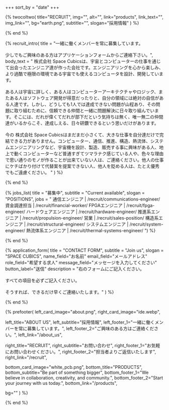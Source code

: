 +++
sort_by = "date"
+++

{% twocoltwo(
  title="RECRUIT",
  img="",
  alt="",
  link="products",
  link_text="",
  img_link="",
  bg="earth.png",
  subtitle="",
  slogan="採用情報"
) %}
<!-- no text -->
{% end %}

{% recruit_intro(
  title = "一緒に働くメンバーを常に募集しています。<br><br> 少しでもご興味のある方はアプリケーションフォームからご連絡下さい。",
  body_text = "
 株式会社 Space Cubicsは、宇宙とコンピューターの仕事を通じて出会ったエンジニア達が作った会社です。エンジニアリングを心から楽しみ、より過酷で極限の環境である宇宙でも使えるコンピュータを設計、開発しています。
 <br><br>
 ある人は宇宙に詳しく、ある人はコンピューターアーキテクチャやロジック、またある人はソフトウェア開発が得意だったりと、自分の領域には絶対の自信がある人達です。しかし、どうしても1人では達成できない問題が山程あり、その問題に取り組むために、信頼できる仲間と一緒に問題解決に日々取り組んでいます。そこには、だれが偉くてだれが部下だという気持ちは無く、唯一無二の仲間達がいるからこそ、達成しえる、日々研鑽できるという思いだけがあります。
 <br><br>
今の 株式会社 Space Cubicsはまだまだ小さくて、大きな仕事を自分達だけで完結できる力がありません。コンピューター、通信、推進、構造、熱流体、システムエンジニアリングなど、宇宙機を設計、製造、販売する事に興味がある人、地上で動くコンピューターなど普通すぎてツマラナク感じている人や、色々な理由で思い通りのモノが作ることが出来ていない人は、ご連絡ください。他人の仕事にケチばかり付けて代替案を提案できない人、他人を貶める人は、たとえ優秀でもご遠慮ください。 "
) %}
<!-- no text -->
{% end %}

{% jobs_list(
  title = "募集中",
  subtitle = "Current available",
  slogan = "POSITIONS",
  jobs = "
通信エンジニア | /recruit/communications-engineer/
資金調達担当 | /recruit/financial-worker/
FPGAエンジニア | /recruit/fpga-engineer/
ハードウェアエンジニア | /recruit/hardware-engineer/
推進系エンジニア | /recruit/propulsion-engineer/
営業 | /recruit/sales-position/
構造系エンジニア | /recruit/structural-engineer/
システムエンジニア | /recruit/system-engineer/
熱流体系エンジニア | /recruit/thermal-systems-engineer/
") %}
<!-- no text -->
{% end %}

{% application_form(
  title = "CONTACT FORM",
  subtitle = "Join us",
  slogan = "SPACE CUBICS",
  name_field="お名前"
  email_field="メールアドレス"
  role_field="希望する求人"
  message_field="メッセージを入力してください"
  button_label="送信"
  description = "右のフォームにご記入ください。<br><br>すべての項目を必ずご記入ください。<br><br>そうすれば、できるだけ早くご連絡いたします。"
) %}
<!-- no text -->
{% end %}

{% prefooter(
  left_card_image="about.png", 
  right_card_image="ide.webp",

  left_title="ABOUT US",
  left_subtitle="採用情報",
  left_footer_1="一緒に働くメンバーを常に募集しています。",
  left_footer_2="ご興味のある方はご連絡ください。",
  left_link="/about_us",

  right_title="RECRUIT",
  right_subtitle="お問い合わせ",
  right_footer_1="お気軽にお問い合わせください。",
  right_footer_2="担当者よりご返信いたします",
  right_link="/recruit",

  bottom_card_image="white_pcb.png",
  bottom_title="PRODUCTS",
  bottom_subtitle="Be part of something bigger",
  bottom_footer_1="We believe in collaboration, creativity, and community.",
  bottom_footer_2="Start your journey with us today.",
  bottom_link="/products",

  bg=""
) %}
<!--display element -->
{% end %}